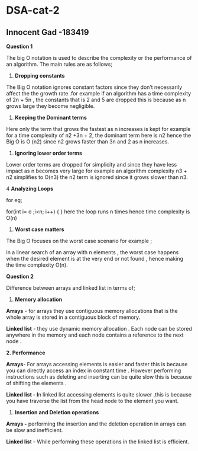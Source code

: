 # DSA-cat-2
## **Innocent Gad -183419**

**Question 1**

The big O notation is used to describe the complexity or the performance of an algorithm. The main rules are as follows;

1. **Dropping constants**

The Big O notation ignores constant factors  since they don’t necessarily affect the the  growth rate .for example if an algorithm has  a time complexity of 2n + 5n , the constants that is 2 and 5 are dropped  this is because as n grows large they become negligible.

1. **Keeping the Dominant terms**

Here only the term that grows the fastest as n increases is kept for example  for a time  complexity of n2 +3n + 2, the dominant term here is n2  hence the Big O is O (n2) since n2 grows faster than 3n  and 2 as n increases.

1. **Ignoring lower order terms**

Lower order terms are dropped  for simplicity and since they have less impact as n becomes very large for example  an algorithm complexity n3 + n2 simplifies to O(n3) the n2 term is ignored since it grows slower than n3.

4 **Analyzing Loops**

for eg;   

for(int i= o ;i<n; i++) { } here the loop runs n times hence time complexity is O(n)

1. **Worst case matters**

The Big O focuses on the worst case scenario for example ;

in a linear search of an array with n elements , the worst case happens when the desired element is at the very end or  not found , hence making the time complexity O(n).

**Question 2**

Difference between arrays and linked list in terms of;

1. **Memory allocation**

 **Arrays** - for arrays they use contiguous memory allocations that is the whole array is stored in a  contiguous block of memory.

**Linked list** - they use dynamic memory allocation . Each node can be stored anywhere in the memory and each node  contains a reference to the next node .

 **2. Performance**

**Arrays**- For arrays accessing elements is easier and faster this is because you can directly access an index  in constant time . However performing instructions such as deleting and inserting can be quite slow this is because of shifting the elements .

**Linked list -  I**n linked list accessing elements is quite slower ,this is because you have traverse the list from the head node to the element you want.

1. **Insertion and Deletion operations**

  **Arrays -** performing the insertion and the deletion operation in arrays can be slow and inefficient.

  **Linked lis**t - While performing these operations in the linked list is efficient.
